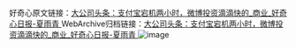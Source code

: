 好奇心原文链接：[大公司头条：支付宝宕机两小时，微博投资滴滴快的_商业_好奇心日报-夏雨青 ](https://www.qdaily.com/articles/10123.html)
WebArchive归档链接：[大公司头条：支付宝宕机两小时，微博投资滴滴快的_商业_好奇心日报-夏雨青 ](http://web.archive.org/web/20190623155654/https://www.qdaily.com/articles/10123.html)
![image](http://ww3.sinaimg.cn/large/007d5XDply1g3vv41hblkj30u02zdb29)